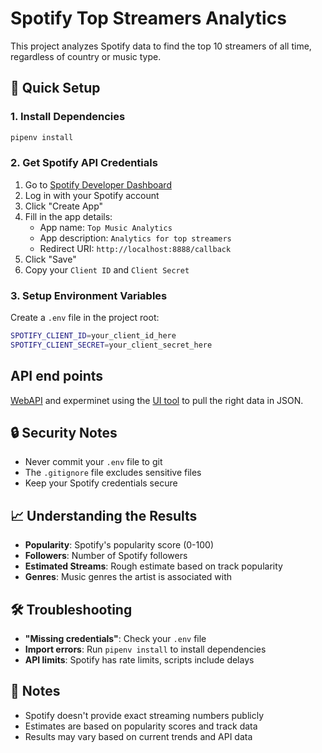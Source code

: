 # Spotify Top Streamers Analytics

This project analyzes Spotify data to find the top 10 streamers of all time, regardless of country or music type.

## 🚀 Quick Setup

### 1. Install Dependencies

```bash
pipenv install
```

### 2. Get Spotify API Credentials

1. Go to [Spotify Developer Dashboard](https://developer.spotify.com/dashboard)
2. Log in with your Spotify account
3. Click "Create App"
4. Fill in the app details:
   - App name: `Top Music Analytics`
   - App description: `Analytics for top streamers`
   - Redirect URI: `http://localhost:8888/callback`
5. Click "Save"
6. Copy your `Client ID` and `Client Secret`

### 3. Setup Environment Variables

Create a `.env` file in the project root:

```bash
SPOTIFY_CLIENT_ID=your_client_id_here
SPOTIFY_CLIENT_SECRET=your_client_secret_here
```

## API end points

[WebAPI](https://developer.spotify.com/documentation/web-api) and experminet using the [UI tool](https://developer.spotify.com/documentation/web-api/reference/get-an-album) to pull the right data in JSON.

## 🔒 Security Notes

- Never commit your `.env` file to git
- The `.gitignore` file excludes sensitive files
- Keep your Spotify credentials secure

## 📈 Understanding the Results

- **Popularity**: Spotify's popularity score (0-100)
- **Followers**: Number of Spotify followers
- **Estimated Streams**: Rough estimate based on track popularity
- **Genres**: Music genres the artist is associated with

## 🛠️ Troubleshooting

- **"Missing credentials"**: Check your `.env` file
- **Import errors**: Run `pipenv install` to install dependencies
- **API limits**: Spotify has rate limits, scripts include delays

## 📝 Notes

- Spotify doesn't provide exact streaming numbers publicly
- Estimates are based on popularity scores and track data
- Results may vary based on current trends and API data
